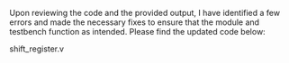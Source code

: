 Upon reviewing the code and the provided output, I have identified a few errors and made the necessary fixes to ensure that the module and testbench function as intended. Please find the updated code below:

shift_register.v
